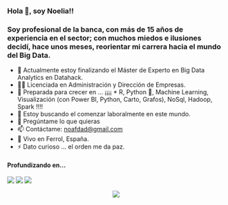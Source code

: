 ### Hola 👋, soy Noelia!!

### Soy profesional de la banca, con más de 15 años de experiencia en el sector;  con muchos miedos e ilusiones decidí, hace unos meses, reorientar mi carrera hacia el mundo del Big Data.

- 🌱 Actualmente estoy finalizando el Máster de Experto en Big Data Analytics en Datahack.
- 👨‍🎓 Licenciada en Administración y Dirección de Empresas.
- 🚀 Preparada para crecer en ... ¡¡¡¡ 
      * R, Python 🐍, Machine Learning, Visualización (con Power BI, Python, Carto, Grafos), NoSql, Hadoop, Spark !!!!
- 👀 Estoy buscando el comenzar laboralmente en este mundo.
- 💬 Pregúntame lo que quieras
- 📫 Contáctame: noafdad@gmail.com
-  📍  Vivo en Ferrol, España.
- ⚡ Dato curioso ... el orden me da paz.


<h4>Profundizando en...</h2>
<a  href="#"><img  src="https://img.shields.io/badge/-Python-0D1117?style=rounded-square&logo=python&logoColor=D02929"></a>
<a  href="#"><img  src="https://img.shields.io/badge/Git-0D1117.svg?style=rounded-square&logo=git&logoColor=D02929"></a>
<a  href="#"><img  src="https://img.shields.io/badge/MySQL-0D1117.svg?style=rounded-square&logo=mysql&logoColor=D02929"></a>


<p align="center">
<a  href="https://www.linkedin.com/in/noelia-fernández-pe"  target="_blank"><img src="https://img.shields.io/badge/-LinkedIn-%230077B5?style=for-the-badge&logo=linkedin&logoColor=white" target="_blank"></a> 
</p>
